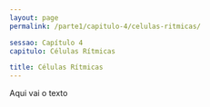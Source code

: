 ```yaml
---
layout: page
permalink: /parte1/capitulo-4/celulas-ritmicas/

sessao: Capítulo 4
capitulo: Células Rítmicas

title: Células Rítmicas
---
```


Aqui vai o texto